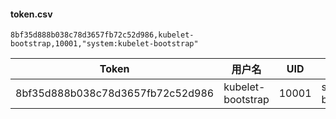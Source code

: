 
#### token.csv

```csv
8bf35d888b038c78d3657fb72c52d986,kubelet-bootstrap,10001,"system:kubelet-bootstrap"
```
Token | 用户名 | UID | 用户组
------|-------|-----|--------
8bf35d888b038c78d3657fb72c52d986 | kubelet-bootstrap | 10001 | system:kubelet-bootstrap


